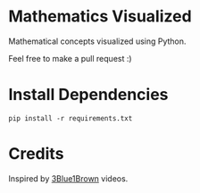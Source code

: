 # Mathematics Visualized

Mathematical concepts visualized using Python.

Feel free to make a pull request :)

# Install Dependencies

```
pip install -r requirements.txt
```

# Credits

Inspired by [3Blue1Brown](https://www.youtube.com/channel/UCYO_jab_esuFRV4b17AJtAw) videos.
